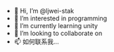 - 👋 Hi, I’m @ljwei-stak
- 👀 I’m interested in programming
- 🌱 I’m currently learning unity
- 💞️ I’m looking to collaborate on 
- 📫 如何联系我...

<!---
ljwei-stak/ljwei-stak is a ✨ special ✨ repository because its `README.md` (this file) appears on your GitHub profile.
You can click the Preview link to take a look at your changes.
--->
